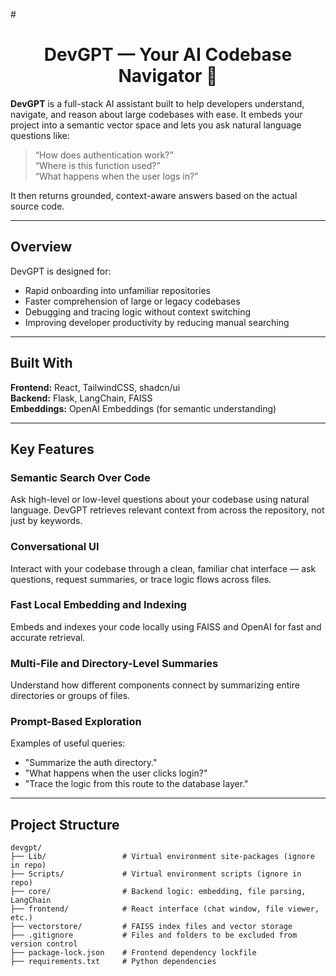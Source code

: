 #<h1 align="center">DevGPT — Your AI Codebase Navigator 🧠</h1>
**DevGPT** is a full-stack AI assistant built to help developers understand, navigate, and reason about large codebases with ease. It embeds your project into a semantic vector space and lets you ask natural language questions like:

>
> “How does authentication work?”  
> “Where is this function used?”  
> “What happens when the user logs in?”
>

It then returns grounded, context-aware answers based on the actual source code.

---

## Overview

DevGPT is designed for:

- Rapid onboarding into unfamiliar repositories  
- Faster comprehension of large or legacy codebases  
- Debugging and tracing logic without context switching  
- Improving developer productivity by reducing manual searching

---

## Built With

**Frontend:** React, TailwindCSS, shadcn/ui  
**Backend:** Flask, LangChain, FAISS  
**Embeddings:** OpenAI Embeddings (for semantic understanding)

---

## Key Features

### Semantic Search Over Code  
Ask high-level or low-level questions about your codebase using natural language. DevGPT retrieves relevant context from across the repository, not just by keywords.

### Conversational UI  
Interact with your codebase through a clean, familiar chat interface — ask questions, request summaries, or trace logic flows across files.

### Fast Local Embedding and Indexing  
Embeds and indexes your code locally using FAISS and OpenAI for fast and accurate retrieval.

### Multi-File and Directory-Level Summaries  
Understand how different components connect by summarizing entire directories or groups of files.

### Prompt-Based Exploration  
Examples of useful queries:
- "Summarize the auth directory."
- "What happens when the user clicks login?"
- "Trace the logic from this route to the database layer."

---

## Project Structure

```plaintext
devgpt/
├── Lib/                 # Virtual environment site-packages (ignore in repo)
├── Scripts/             # Virtual environment scripts (ignore in repo)
├── core/                # Backend logic: embedding, file parsing, LangChain
├── frontend/            # React interface (chat window, file viewer, etc.)
├── vectorstore/         # FAISS index files and vector storage
├── .gitignore           # Files and folders to be excluded from version control
├── package-lock.json    # Frontend dependency lockfile
├── requirements.txt     # Python dependencies
